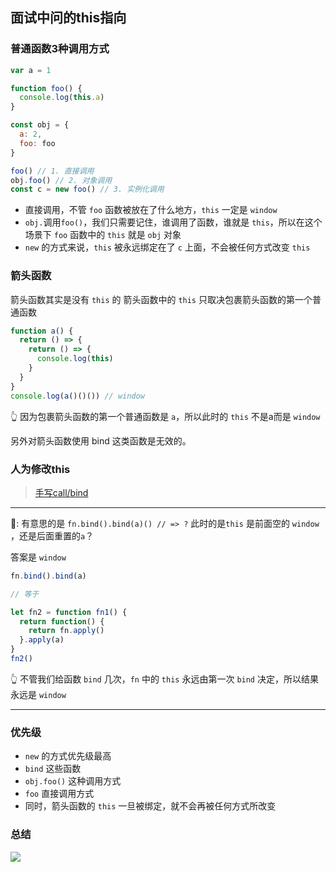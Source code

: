 ## 面试中问的this指向

### 普通函数3种调用方式

```js
var a = 1

function foo() {
  console.log(this.a)
}

const obj = {
  a: 2,
  foo: foo
}

foo() // 1. 直接调用
obj.foo() // 2. 对象调用
const c = new foo() // 3. 实例化调用
```

- 直接调用，不管 `foo` 函数被放在了什么地方，`this` 一定是 `window`
- `obj.`调用`foo()`，我们只需要记住，谁调用了函数，谁就是 `this`，所以在这个场景下 `foo` 函数中的 `this` 就是 `obj` 对象
- `new` 的方式来说，`this` 被永远绑定在了 `c` 上面，不会被任何方式改变 `this`

### 箭头函数

箭头函数其实是没有 `this` 的
箭头函数中的 `this` 只取决包裹箭头函数的第一个普通函数

```js
function a() {
  return () => {
    return () => {
      console.log(this)
    }
  }
}
console.log(a()()()) // window
```
👆 因为包裹箭头函数的第一个普通函数是 `a`，所以此时的 `this` 不是a而是 `window`

另外对箭头函数使用 bind 这类函数是无效的。

### 人为修改this

> [手写call/bind](../%E6%89%8B%E5%86%99%E7%B3%BB%E5%88%97/手写系列-callbind.md)

---

🤔: 有意思的是 `fn.bind().bind(a)() // => ?` 此时的是`this` 是前面空的 `window` ，还是后面重置的`a`？

答案是 `window`

```js
fn.bind().bind(a)

// 等于

let fn2 = function fn1() {
  return function() {
    return fn.apply()
  }.apply(a)
}
fn2()
```
👆 不管我们给函数 `bind` 几次，`fn` 中的 `this` 永远由第一次 `bind` 决定，所以结果永远是 `window`

---

### 优先级

- `new` 的方式优先级最高
- `bind` 这些函数
- `obj.foo()` 这种调用方式
- `foo` 直接调用方式
- 同时，箭头函数的 `this` 一旦被绑定，就不会再被任何方式所改变


### 总结

![](https://kingan-md-img.oss-cn-guangzhou.aliyuncs.com/blog/20221130135035.png)